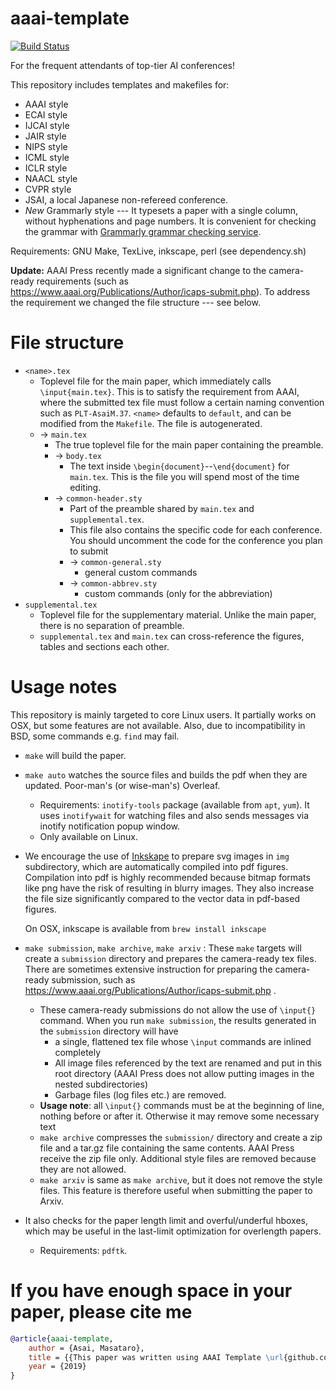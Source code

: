 
# aaai-template

[![Build Status](https://travis-ci.org/guicho271828/aaai-template.svg?branch=master)](https://travis-ci.org/guicho271828/aaai-template)

For the frequent attendants of top-tier AI conferences!

This repository includes templates and makefiles for:

+ AAAI style
+ ECAI style
+ IJCAI style
+ JAIR style
+ NIPS style
+ ICML style
+ ICLR style
+ NAACL style
+ CVPR style
+ JSAI, a local Japanese non-refereed conference.
+ *New* Grammarly style --- It typesets a paper with a single column, without hyphenations and page numbers.
  It is convenient for checking the grammar with [Grammarly grammar checking service](https://app.grammarly.com/).

Requirements: GNU Make, TexLive, inkscape, perl (see dependency.sh)

**Update:** AAAI Press recently made a significant change to the camera-ready requirements
(such as https://www.aaai.org/Publications/Author/icaps-submit.php).
To address the requirement we changed the file structure --- see below.

# File structure

* `<name>.tex`
  * Toplevel file for the main paper, which immediately calls `\input{main.tex}`.
    This is to satisfy the requirement from AAAI, where
    the submitted tex file must follow a certain naming convention such as `PLT-AsaiM.37`.
    `<name>` defaults to `default`, and can be modified from the `Makefile`.
    The file is autogenerated.
  * → `main.tex`
    * The true toplevel file for the main paper containing the preamble.
    * → `body.tex`
      * The text inside `\begin{document}`--`\end{document}` for `main.tex`.
        This is the file you will spend most of the time editing.
    * → `common-header.sty`
      * Part of the preamble shared by `main.tex` and `supplemental.tex`.
      * This file also contains the specific code for each conference.
        You should uncomment the code for the conference you plan to submit
      * → `common-general.sty`
        * general custom commands
      * → `common-abbrev.sty`
        * custom commands (only for the abbreviation)
* `supplemental.tex`
  * Toplevel file for the supplementary material. Unlike the main paper, there is no separation of preamble.
  * `supplemental.tex` and `main.tex` can cross-reference the figures, tables and sections each other.

# Usage notes

This repository is mainly targeted to core Linux users.
It partially works on OSX, but some features are not available.
Also, due to incompatibility in BSD, some commands e.g. `find` may fail.

* `make` will build the paper.

* `make auto` watches the source files and builds the pdf when they are
  updated. Poor-man's (or wise-man's) Overleaf.
  * Requirements: `inotify-tools` package (available from `apt`, `yum`).
    It uses `inotifywait` for watching files and also sends messages via inotify notification popup window.
  * Only available on Linux.

* We encourage the use of [Inkskape](https://inkscape.org/) to prepare svg
  images in `img` subdirectory, which are automatically compiled into pdf figures.
  Compilation into pdf is highly recommended because
  bitmap formats like png have the risk of resulting in blurry images.
  They also increase the file size significantly compared to the vector data in pdf-based figures.
  
  On OSX, inkscape is available from `brew install inkscape`

* `make submission`, `make archive`, `make arxiv` :
  These `make` targets will create a `submission` directory and prepares the camera-ready
  tex files. There are sometimes extensive instruction for preparing the camera-ready submission,
  such as https://www.aaai.org/Publications/Author/icaps-submit.php .
  
  * These camera-ready submissions do not allow the use of `\input{}` command.
    When you run `make submission`, the results generated in the `submission` directory will have
    * a single, flattened tex file whose `\input` commands are inlined completely
    * All image files referenced by the text are renamed and put in this root directory
      (AAAI Press does not allow putting images in the nested subdirectories)
    * Garbage files (log files etc.) are removed.
  * **Usage note**: all `\input{}` commands must be at the beginning of line, nothing before or
    after it. Otherwise it may remove some necessary text
  * `make archive` compresses the `submission/` directory
    and create a zip file and a tar.gz file containing the same contents.
    AAAI Press receive the zip file only.
    Additional style files are removed because they are not allowed.
  * `make arxiv` is same as `make archive`, but it does not remove the style files.
    This feature is therefore useful when submitting the paper to Arxiv.

* It also checks for the paper length limit and overful/underful hboxes,
  which may be useful in the last-limit optimization for overlength papers.
  * Requirements: `pdftk`.

# If you have enough space in your paper, please cite me

``` bibtex
@article{aaai-template,
    author = {Asai, Masataro},
    title = {{This paper was written using AAAI Template \url{github.com/guicho271828/aaai-template}}},
    year = {2019}
}
```
